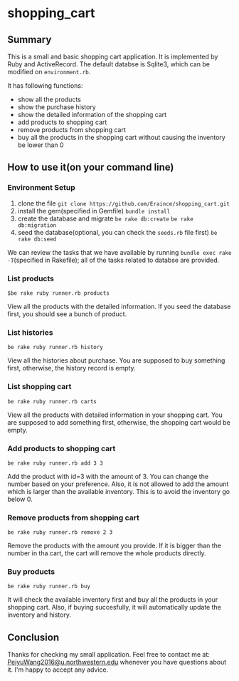 # shopping_cart
## Summary
This is a small and basic shopping cart application. It is implemented by Ruby and ActiveRecord. The default databse is Sqlite3, which can be modified on `environment.rb`.

It has following functions:

* show all the products
* show the purchase history
* show the detailed information of the shopping cart
* add products to shopping cart
* remove products from shopping cart
* buy all the products in the shopping cart without causing the inventory be lower than 0

## How to use it(on your command line)

### Environment Setup
1. clone the file
	`git clone https://github.com/Eraince/shopping_cart.git`
2. install the gem(specified in Gemfile)
	`bundle install`
3. create the database and migrate
	`be rake db:create`
	`be rake db:migration`
4. seed the database(optional, you can check the `seeds.rb` file first)
	`be rake db:seed`

We can review the tasks that we have available by running `bundle exec rake -T`(specified in Rakefile); all of the tasks related to databse are provided.

### List products
```
$be rake ruby runner.rb products
```
View all the products with the detailed information. If you seed the database first, you should see a bunch of product.

### List histories
```
be rake ruby runner.rb history
```
View all the histories about purchase. You are supposed to buy something first, otherwise, the history record is empty.

### List shopping cart
```
be rake ruby runner.rb carts
```
View all the products with detailed information in your shopping cart. You are supposed to add something first, otherwise, the shopping cart would be empty.

### Add products to shopping cart
```
be rake ruby runner.rb add 3 3
```
Add the product with id=3 with the amount of 3. You can change the number based on your preference.
Also, it is not allowed to add the amount which is larger than the available inventory. This is to avoid the inventory go below 0.

### Remove products from shopping cart
```
be rake ruby runner.rb remove 2 3
```
Remove the products with the amount you provide. If it is bigger than the number in tha cart, the cart will remove the whole products directly.

### Buy products
```
be rake ruby runner.rb buy
```
It will check the available inventory first and buy all the products in your shopping cart.
Also, if buying succesfully, it will automatically update the inventory and history.


## Conclusion
Thanks for checking my small application. Feel free to contact me at: PeiyuWang2016@u.northwestern.edu whenever you have questions about it. I'm happy to accept any advice.

